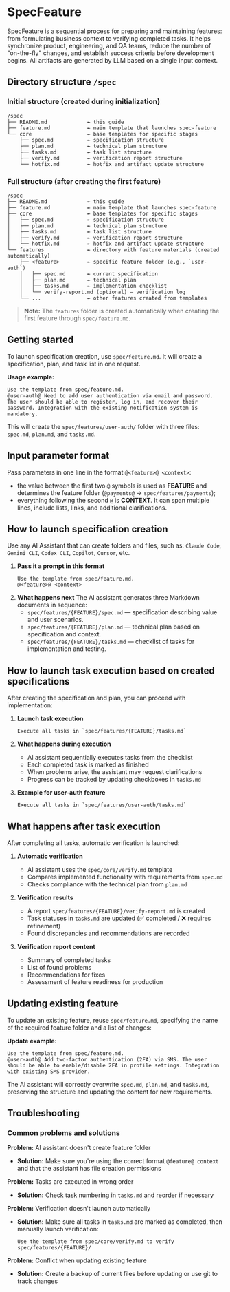 # SpecFeature

SpecFeature is a sequential process for preparing and maintaining features: from formulating business context to verifying completed tasks. It helps synchronize product, engineering, and QA teams, reduce the number of "on-the-fly" changes, and establish success criteria before development begins. All artifacts are generated by LLM based on a single input context.

## Directory structure `/spec`

### Initial structure (created during initialization)
```
/spec
├── README.md             ← this guide
├── feature.md            ← main template that launches spec-feature
└── core                  ← base templates for specific stages
    ├── spec.md           ← specification structure
    ├── plan.md           ← technical plan structure
    ├── tasks.md          ← task list structure
    ├── verify.md         ← verification report structure
    └── hotfix.md         ← hotfix and artifact update structure
```

### Full structure (after creating the first feature)
```
/spec
├── README.md             ← this guide
├── feature.md            ← main template that launches spec-feature
├── core                  ← base templates for specific stages
│   ├── spec.md           ← specification structure
│   ├── plan.md           ← technical plan structure
│   ├── tasks.md          ← task list structure
│   ├── verify.md         ← verification report structure
│   └── hotfix.md         ← hotfix and artifact update structure
└── features              ← directory with feature materials (created automatically)
    ├── <feature>         ← specific feature folder (e.g., `user-auth`)
    │   ├── spec.md       ← current specification
    │   ├── plan.md       ← technical plan
    │   ├── tasks.md      ← implementation checklist
    │   └── verify-report.md (optional) — verification log
    └── ...               ← other features created from templates
```

> **Note:** The `features` folder is created automatically when creating the first feature through `spec/feature.md`.

## Getting started

To launch specification creation, use `spec/feature.md`. It will create a specification, plan, and task list in one request.

**Usage example:**
```
Use the template from spec/feature.md.
@user-auth@ Need to add user authentication via email and password. The user should be able to register, log in, and recover their password. Integration with the existing notification system is mandatory.
```

This will create the `spec/features/user-auth/` folder with three files: `spec.md`, `plan.md`, and `tasks.md`.

## Input parameter format

Pass parameters in one line in the format `@<feature>@ <context>`:

- the value between the first two `@` symbols is used as **FEATURE** and determines the feature folder (`@payments@` → `spec/features/payments`);
- everything following the second `@` is **CONTEXT**. It can span multiple lines, include lists, links, and additional clarifications.

## How to launch specification creation

Use any AI Assistant that can create folders and files, such as: `Claude Code`, `Gemini CLI`, `Codex CLI`, `Copilot`, `Cursor`, etc.

1. **Pass it a prompt in this format**
   ```
   Use the template from spec/feature.md.
   @<feature>@ <context>
   ```
2. **What happens next**
   The AI assistant generates three Markdown documents in sequence:
   - `spec/features/{FEATURE}/spec.md` — specification describing value and user scenarios.
   - `spec/features/{FEATURE}/plan.md` — technical plan based on specification and context.
   - `spec/features/{FEATURE}/tasks.md` — checklist of tasks for implementation and testing.

## How to launch task execution based on created specifications

After creating the specification and plan, you can proceed with implementation:

1. **Launch task execution**
   ```
   Execute all tasks in `spec/features/{FEATURE}/tasks.md`
   ```

2. **What happens during execution**
   - AI assistant sequentially executes tasks from the checklist
   - Each completed task is marked as finished
   - When problems arise, the assistant may request clarifications
   - Progress can be tracked by updating checkboxes in `tasks.md`

3. **Example for user-auth feature**
   ```
   Execute all tasks in `spec/features/user-auth/tasks.md`
   ```

## What happens after task execution

After completing all tasks, automatic verification is launched:

1. **Automatic verification**
   - AI assistant uses the `spec/core/verify.md` template
   - Compares implemented functionality with requirements from `spec.md`
   - Checks compliance with the technical plan from `plan.md`

2. **Verification results**
   - A report `spec/features/{FEATURE}/verify-report.md` is created
   - Task statuses in `tasks.md` are updated (✅ completed / ❌ requires refinement)
   - Found discrepancies and recommendations are recorded

3. **Verification report content**
   - Summary of completed tasks
   - List of found problems
   - Recommendations for fixes
   - Assessment of feature readiness for production

## Updating existing feature

To update an existing feature, reuse `spec/feature.md`, specifying the name of the required feature folder and a list of changes:

**Update example:**
```
Use the template from spec/feature.md.
@user-auth@ Add two-factor authentication (2FA) via SMS. The user should be able to enable/disable 2FA in profile settings. Integration with existing SMS provider.
```

The AI assistant will correctly overwrite `spec.md`, `plan.md`, and `tasks.md`, preserving the structure and updating the content for new requirements.

## Troubleshooting

### Common problems and solutions

**Problem:** AI assistant doesn't create feature folder
- **Solution:** Make sure you're using the correct format `@feature@ context` and that the assistant has file creation permissions

**Problem:** Tasks are executed in wrong order
- **Solution:** Check task numbering in `tasks.md` and reorder if necessary

**Problem:** Verification doesn't launch automatically
- **Solution:** Make sure all tasks in `tasks.md` are marked as completed, then manually launch verification:
  ```
  Use the template from spec/core/verify.md to verify spec/features/{FEATURE}/
  ```

**Problem:** Conflict when updating existing feature
- **Solution:** Create a backup of current files before updating or use git to track changes